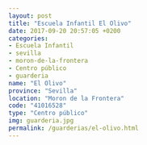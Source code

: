 ```yaml
---
layout: post
title: "Escuela Infantil El Olivo"
date: 2017-09-20 20:57:05 +0200
categories:
- Escuela Infantil
- sevilla
- moron-de-la-frontera
- Centro público
- guarderia
name: "El Olivo"
province: "Sevilla"
location: "Moron de la Frontera"
code: "41016528"
type: "Centro público"
img: guarderia.jpg
permalink: /guarderias/el-olivo.html
---
```

